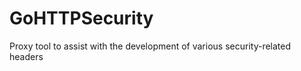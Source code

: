 GoHTTPSecurity
==============

Proxy tool to assist with the development of various security-related headers
